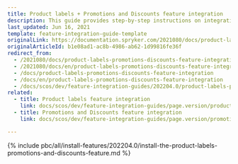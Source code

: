 ```yaml
---
title: Product labels + Promotions and Discounts feature integration
description: This guide provides step-by-step instructions on integrating Product Labels + Promotions & Discounts feature into a Spryker-based project.
last_updated: Jun 16, 2021
template: feature-integration-guide-template
originalLink: https://documentation.spryker.com/2021080/docs/product-labels-promotions-discounts-feature-integration
originalArticleId: b1e08ad1-ac8b-4986-ab62-1d99816fe36f
redirect_from:
  - /2021080/docs/product-labels-promotions-discounts-feature-integration
  - /2021080/docs/en/product-labels-promotions-discounts-feature-integration
  - /docs/product-labels-promotions-discounts-feature-integration
  - /docs/en/product-labels-promotions-discounts-feature-integration
  - /docs/scos/dev/feature-integration-guides/202204.0/product-labels-promotions-and-discounts-feature-integration.html
related:
  - title: Product labels feature integration
    link: docs/scos/dev/feature-integration-guides/page.version/product-labels-feature-integration.html
  - title: Promotions and Discounts feature integration
    link: docs/scos/dev/feature-integration-guides/page.version/promotions-and-discounts-feature-integration.html

---
```


{% include pbc/all/install-features/202204.0/install-the-product-labels-promotions-and-discounts-feature.md %} <!-- To edit, see /_includes/pbc/all/install-features/202204.0/install-the-product-labels-promotions-and-discounts-feature.md -->
